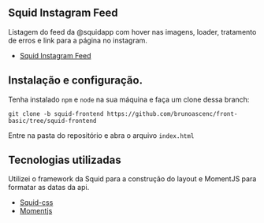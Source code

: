 ## Squid Instagram Feed

Listagem do feed da @squidapp com hover nas imagens, loader, tratamento de erros e link para a página no instagram.

- [Squid Instagram Feed](https://squidfeed-teste.netlify.app/)

## Instalação e configuração.

Tenha instalado `npm` e `node` na sua máquina e faça um clone dessa branch:

`git clone -b squid-frontend https://github.com/brunoascenc/front-basic/tree/squid-frontend`

Entre na pasta do repositório e abra o arquivo `index.html`

## Tecnologias utilizadas

Utilizei o framework da Squid para a construção do layout e MomentJS para formatar as datas da api.

- [Squid-css](https://css.squidit.com.br/)
- [Momentjs](https://momentjs.com/)
